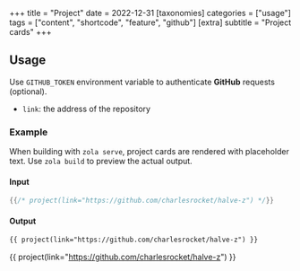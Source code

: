 +++
title = "Project"
date = 2022-12-31
[taxonomies]
categories = ["usage"]
tags = ["content", "shortcode", "feature", "github"]
[extra]
subtitle = "Project cards"
+++

## Usage

Use `GITHUB_TOKEN` environment variable to authenticate **GitHub** requests (optional).

- `link`: the address of the repository

### Example

<p class="notice_info">When building with <code>zola serve</code>, project cards are rendered with placeholder text. Use <code>zola build</code> to preview the actual output.</p>

#### Input

```rs
{{/* project(link="https://github.com/charlesrocket/halve-z") */}}
```

#### Output

```html
{{ project(link="https://github.com/charlesrocket/halve-z") }}
```

{{ project(link="https://github.com/charlesrocket/halve-z") }}
